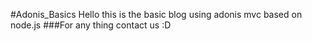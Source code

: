 #Adonis_Basics
Hello this is the basic blog using adonis mvc based on node.js 
###For any thing contact us :D 